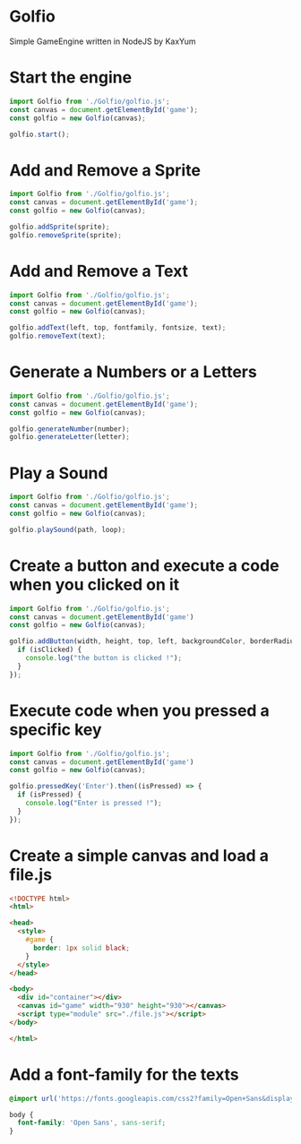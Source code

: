 # Golfio
Simple GameEngine written in NodeJS by KaxYum

# Start the engine
```js
import Golfio from './Golfio/golfio.js';
const canvas = document.getElementById('game');
const golfio = new Golfio(canvas);

golfio.start();
```

# Add and Remove a Sprite
```js
import Golfio from './Golfio/golfio.js';
const canvas = document.getElementById('game');
const golfio = new Golfio(canvas);

golfio.addSprite(sprite);
golfio.removeSprite(sprite);
```

# Add and Remove a Text
```js
import Golfio from './Golfio/golfio.js';
const canvas = document.getElementById('game');
const golfio = new Golfio(canvas);

golfio.addText(left, top, fontfamily, fontsize, text);
golfio.removeText(text);
```

# Generate a Numbers or a Letters
```js
import Golfio from './Golfio/golfio.js';
const canvas = document.getElementById('game');
const golfio = new Golfio(canvas);

golfio.generateNumber(number);
golfio.generateLetter(letter);
```

# Play a Sound
```js
import Golfio from './Golfio/golfio.js';
const canvas = document.getElementById('game');
const golfio = new Golfio(canvas);

golfio.playSound(path, loop);
```

# Create a button and execute a code when you clicked on it
```js
import Golfio from './Golfio/golfio.js';
const canvas = document.getElementById('game')
const golfio = new Golfio(canvas);

golfio.addButton(width, height, top, left, backgroundColor, borderRadius).then((isClicked) => {
  if (isClicked) {
    console.log("the button is clicked !");
  }
});
```
# Execute code when you pressed a specific key
```js
import Golfio from './Golfio/golfio.js';
const canvas = document.getElementById('game')
const golfio = new Golfio(canvas);

golfio.pressedKey('Enter').then((isPressed) => {
  if (isPressed) {
    console.log("Enter is pressed !");
  }
});
```

# Create a simple canvas and load a file.js
```html
<!DOCTYPE html>
<html>

<head>
  <style>
    #game {
      border: 1px solid black;
    }
  </style>
</head>

<body>
  <div id="container"></div>
  <canvas id="game" width="930" height="930"></canvas>
  <script type="module" src="./file.js"></script>
</body>

</html>
```

# Add a font-family for the texts
```css
@import url('https://fonts.googleapis.com/css2?family=Open+Sans&display=swap');

body {
  font-family: 'Open Sans', sans-serif;
}
```